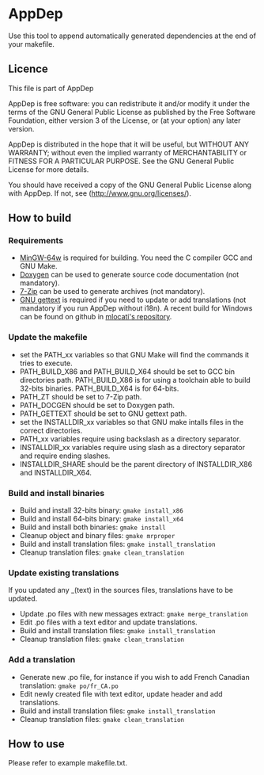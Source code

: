 # AppDep

Use this tool to append automatically generated dependencies at the end of your
makefile.

## Licence

This file is part of AppDep

AppDep is free software: you can redistribute it and/or modify it
under the terms of the GNU General Public License as published by
the Free Software Foundation, either version 3 of the License, or (at
your option) any later version.

AppDep is distributed in the hope that it will be useful, but WITHOUT
ANY WARRANTY; without even the implied warranty of MERCHANTABILITY or
FITNESS FOR A PARTICULAR PURPOSE. See the GNU General Public
License for more details.

You should have received a copy of the GNU General Public License
along with AppDep. If not, see (http://www.gnu.org/licenses/).

## How to build

### Requirements

* [MinGW-64w](http://mingw-w64.org/doku.php) is required for building. You need
the C compiler GCC and GNU Make.
* [Doxygen](http://www.stack.nl/~dimitri/doxygen/) can be used to generate
source code documentation (not mandatory).
* [7-Zip](http://www.7-zip.org/) can be used to generate archives (not
mandatory).
* [GNU gettext](http://www.gnu.org/software/gettext/gettext.html) is required
if you need to update or add translations (not mandatory if you run AppDep
without i18n). A recent build for Windows can be found on github in
[mlocati's repository](https://github.com/mlocati/gettext-iconv-windows).

### Update the makefile

* set the PATH_xx variables so that GNU Make will find the commands it tries to
execute.
* PATH_BUILD_X86 and PATH_BUILD_X64 should be set to GCC bin directories path.
PATH_BUILD_X86 is for using a toolchain able to build 32-bits binaries.
PATH_BUILD_X64 is for 64-bits.
* PATH_ZT should be set to 7-Zip path.
* PATH_DOCGEN should be set to Doxygen path.
* PATH_GETTEXT should be set to GNU gettext path.
* set the INSTALLDIR_xx variables so that GNU make intalls files in the correct
directories.
* PATH_xx variables require using backslash as a directory separator.
* INSTALLDIR_xx variables require using slash as a directory separator and
require ending slashes.
* INSTALLDIR_SHARE should be the parent directory of INSTALLDIR_X86 and
INSTALLDIR_X64.

### Build and install binaries

* Build and install 32-bits binary: `gmake install_x86`
* Build and install 64-bits binary: `gmake install_x64`
* Build and install both binaries: `gmake install`
* Cleanup object and binary files: `gmake mrproper`
* Build and install translation files: `gmake install_translation`
* Cleanup translation files: `gmake clean_translation`

### Update existing translations

If you updated any _(text) in the sources files, translations have to be
updated.
* Update .po files with new messages extract: `gmake merge_translation`
* Edit .po files with a text editor and update translations.
* Build and install translation files: `gmake install_translation`
* Cleanup translation files: `gmake clean_translation`

### Add a translation

* Generate new .po file, for instance if you wish to add French Canadian
translation: `gmake po/fr_CA.po`
* Edit newly created file with text editor, update header and add translations.
* Build and install translation files: `gmake install_translation`
* Cleanup translation files: `gmake clean_translation`

## How to use

Please refer to example makefile.txt.
